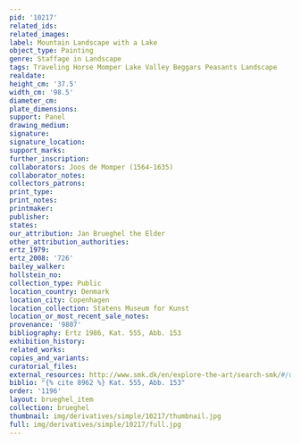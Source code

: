 ```yaml
---
pid: '10217'
related_ids: 
related_images: 
label: Mountain Landscape with a Lake
object_type: Painting
genre: Staffage in Landscape
tags: Traveling Horse Momper Lake Valley Beggars Peasants Landscape
realdate: 
height_cm: '37.5'
width_cm: '98.5'
diameter_cm: 
plate_dimensions: 
support: Panel
drawing_medium: 
signature: 
signature_location: 
support_marks: 
further_inscription: 
collaborators: Joos de Momper (1564-1635)
collaborator_notes: 
collectors_patrons: 
print_type: 
print_notes: 
printmaker: 
publisher: 
states: 
our_attribution: Jan Brueghel the Elder
other_attribution_authorities: 
ertz_1979: 
ertz_2008: '726'
bailey_walker: 
hollstein_no: 
collection_type: Public
location_country: Denmark
location_city: Copenhagen
location_collection: Statens Museum for Kunst
location_or_most_recent_sale_notes: 
provenance: '9807'
bibliography: Ertz 1986, Kat. 555, Abb. 153
exhibition_history: 
related_works: 
copies_and_variants: 
curatorial_files: 
external_resources: http://www.smk.dk/en/explore-the-art/search-smk/#/detail/KMSsp215
biblio: "{% cite 8962 %} Kat. 555, Abb. 153"
order: '1196'
layout: brueghel_item
collection: brueghel
thumbnail: img/derivatives/simple/10217/thumbnail.jpg
full: img/derivatives/simple/10217/full.jpg
---
```

